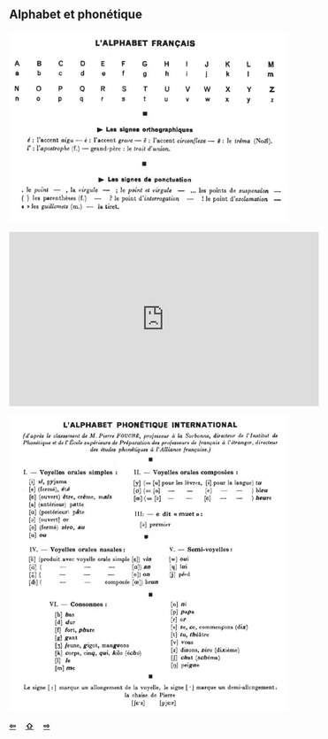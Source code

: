 ## Alphabet et phonétique

![01A](dialog/img/alfabe.JPG)

<iframe width="560" height="315" src="https://www.youtube.com/embed/8WnTgEzcqaw" frameborder="0" allow="accelerometer; autoplay; encrypted-media; gyroscope; picture-in-picture" allowfullscreen></iframe>

![01B](dialog/img/phonetique.JPG)

<p style='font-weight:bolder'>
  <a href='takdim.html' title='Önceki sayfa'>⇦</a>&emsp;
  <a href='index.html' title='Ana sayfa'>⇧</a>&emsp;
  <a href='gram1.html' title='Sonraki sayfa'>⇨</a>
</p>